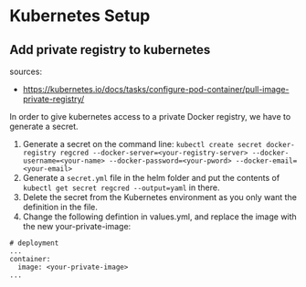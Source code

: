 # Kubernetes Setup


## Add private registry to kubernetes
sources:
- https://kubernetes.io/docs/tasks/configure-pod-container/pull-image-private-registry/

In order to give kubernetes access to a private Docker registry, we have to generate a secret.
1. Generate a secret on the command line: ```kubectl create secret docker-registry regcred --docker-server=<your-registry-server> --docker-username=<your-name> --docker-password=<your-pword> --docker-email=<your-email>```
2. Generate a ```secret.yml``` file in the helm folder and put the contents of ```kubectl get secret regcred --output=yaml``` in there.
3. Delete the secret from the Kubernetes environment as you only want the definition in the file.
4. Change the following defintion in values.yml, and replace the image with the new your-private-image:
```
# deployment
...
container:
  image: <your-private-image>
...
```